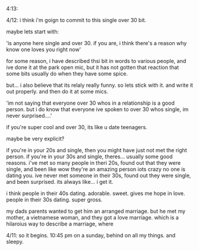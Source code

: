 4:13:

4/12: i think i'm goign to commit to this single over 30 bit.

maybe lets start with:

'is anyone here single and over 30. if you are, i think there's a reason why know one loves you right now'

for some reason, i have described thsi bit in words to various people, and ive done it at the park open mic, but it has not gotten that reaction that some bits usually do when they have some spice.

but... i also believe that its relaly really funny. so lets stick with it. and write it out properly. and then do it at some mics.

'im not saying that everyone over 30 whos in a relationship is a good person. but i do know that everyone ive spoken to over 30 whos single, im never surprised....'

if you're super cool and over 30, its like u date teenagers.

maybe be very explicit?

if you're in your 20s and single, then you might have just not met the right person. if you're in your 30s and single, theres... usually some good reasons. i've met so many people in theri 20s, found out that they were single, and been like wow they're an amazing person iots crazy no one is dating you. ive never met someone in their 30s, found out they were single, and been surprised. its always like... i get it. 

i think people in their 40s dating. adorable. sweet. gives me hope in love. people in their 30s dating. super gross.

my dads parents wanted to get him an arranged marriage. but he met my mother, a vietnamese woman, and they got a love marriage. which is a hilaroius way to describe a marriage, where 



4/11: so it begins. 10:45 pm on a sunday, behind on all my things. and sleepy.

